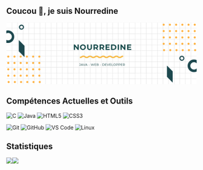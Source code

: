 ## Coucou 👋, je suis Nourredine
![](https://raw.githubusercontent.com/SylexYTB/SylexYTB/refs/heads/main/mon%20header.png)


## Compétences Actuelles et Outils

![C](https://img.shields.io/badge/C-A8B9CC?logo=C&logoColor=white)
![Java](https://img.shields.io/badge/-Java-orange?style=flat-square&logo=java)
![HTML5](https://img.shields.io/badge/-HTML5-E34F26?style=flat-square&logo=html5&logoColor=white)
![CSS3](https://img.shields.io/badge/-CSS3-1572B6?style=flat-square&logo=css3)


![Git](https://img.shields.io/badge/-Git-black?style=flat-square&logo=git)
![GitHub](https://img.shields.io/badge/-GitHub-181717?style=flat-square&logo=github)
![VS Code](https://img.shields.io/badge/-VS%20Code-007ACC?style=flat-square&logo=visual-studio-code)
![Linux](https://img.shields.io/badge/Linux-black?style=flat-square&logo=linux)

## Statistiques

<img align="left" src="https://github-readme-stats.vercel.app/api?username=sylexytb&show_icons=true&count_private=true&theme=catppuccin_latte" />

<img src="https://github-readme-stats.vercel.app/api/top-langs/?username=sylexytb&layout=compact&count_private=true&theme=catppuccin_latte" />
